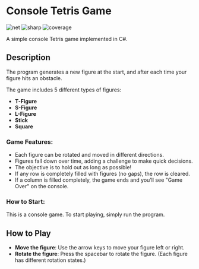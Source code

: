 # Console Tetris Game
![net](https://img.shields.io/badge/.NET_Core-3.1-isucces?style=plastic&logo)
![sharp](https://img.shields.io/badge/C%23-8.0-blue?style=plastic&logo)
![coverage](https://img.shields.io/github/languages/top/MyroslavZhurba/game-1?style=social)

A simple console Tetris game implemented in C#.

## Description

The program generates a new figure at the start, and after each time your figure hits an obstacle. 

The game includes 5 different types of figures:
- **T-Figure**
- **S-Figure**
- **L-Figure**
- **Stick**
- **Square**

### Game Features:
- Each figure can be rotated and moved in different directions.
- Figures fall down over time, adding a challenge to make quick decisions.
- The objective is to hold out as long as possible!
- If any row is completely filled with figures (no gaps), the row is cleared.
- If a column is filled completely, the game ends and you’ll see "Game Over" on the console.

### How to Start:
This is a console game. To start playing, simply run the program.

## How to Play

- **Move the figure**: Use the arrow keys to move your figure left or right.
- **Rotate the figure**: Press the spacebar to rotate the figure. (Each figure has different rotation states.)
